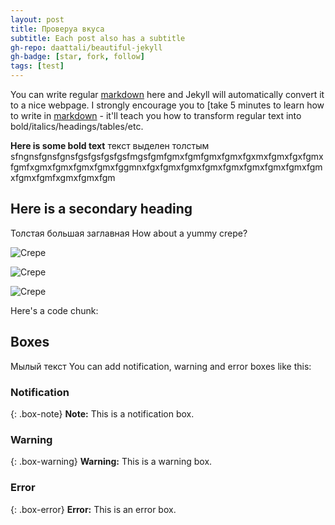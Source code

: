 ```yaml
---
layout: post
title: Проверуа вкуса
subtitle: Each post also has a subtitle
gh-repo: daattali/beautiful-jekyll
gh-badge: [star, fork, follow]
tags: [test]
---
```


You can write regular [markdown](http://markdowntutorial.com/) here and Jekyll will automatically convert it to a nice webpage.  I strongly encourage you to [take 5 minutes to learn how to write in [markdown](http://markdowntutorial.com/) - it'll teach you how to transform regular text into bold/italics/headings/tables/etc.

**Here is some bold text** текст выделен толстым sfngnsfgnsfgnsfgsfgsfgsfgsfmgsfgmfgmxfgmfgmxfgmxfgxmxfgmxfgxfgmxfgmfxgmxfgmxfgmxfgmxfggmnxfgxfgmxfgmxfgmxfgmxfgmxfgmxfgmxfgmxfgmxfgmfxgmxfgmxfgm

## Here is a secondary heading
Толстая  большая заглавная
How about a yummy crepe?

![Crepe](http://s3-media3.fl.yelpcdn.com/bphoto/cQ1Yoa75m2yUFFbY2xwuqw/348s.jpg)

![Crepe](https://tiptopunit.github.io/next/img/kpl7.jpg)

![Crepe](https://tiptopunit.github.io/next/img/kpl8.jpg)

Here's a code chunk:


## Boxes
Мылый текст
You can add notification, warning and error boxes like this:

### Notification

{: .box-note}
**Note:** This is a notification box.

### Warning

{: .box-warning}
**Warning:** This is a warning box.

### Error

{: .box-error}
**Error:** This is an error box.

